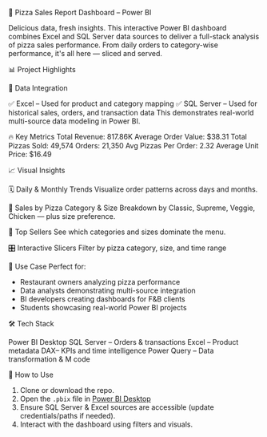  🍕 Pizza Sales Report Dashboard – Power BI

Delicious data, fresh insights.
This interactive Power BI dashboard combines Excel and SQL Server data sources to deliver a full-stack analysis of pizza sales performance. From daily orders to category-wise performance, it's all here — sliced and served.


📊 Project Highlights

 🔗 Data Integration

   ✅ Excel – Used for product and category mapping
   ✅ SQL Server – Used for historical sales, orders, and transaction data
   This demonstrates real-world multi-source data modeling in Power BI.

 🔥 Key Metrics
      Total Revenue: 817.86K
      Average Order Value: $38.31
      Total Pizzas Sold: 49,574
      Orders: 21,350
      Avg Pizzas Per Order: 2.32
      Average Unit Price: $16.49

📈 Visual Insights

  🗓️ Daily & Monthly Trends
  Visualize order patterns across days and months.

  🍕 Sales by Pizza Category & Size
  Breakdown by Classic, Supreme, Veggie, Chicken — plus size preference.

  👑 Top Sellers
  See which categories and sizes dominate the menu.

  🎛️ Interactive Slicers
  Filter by pizza category, size, and time range

💼 Use Case
Perfect for:

* Restaurant owners analyzing pizza performance
* Data analysts demonstrating multi-source integration
* BI developers creating dashboards for F\&B clients
* Students showcasing real-world Power BI projects

🛠 Tech Stack

Power BI Desktop
SQL Server – Orders & transactions
Excel – Product metadata
DAX– KPIs and time intelligence
Power Query – Data transformation & M code

🧩 How to Use

1. Clone or download the repo.
2. Open the `.pbix` file in [Power BI Desktop](https://powerbi.microsoft.com/desktop/)
3. Ensure SQL Server & Excel sources are accessible (update credentials/paths if needed).
4. Interact with the dashboard using filters and visuals.
